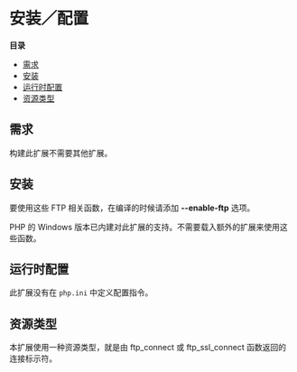 安装／配置
==========

**目录**

-   [需求](/ftp/setup.html#需求)
-   [安装](/ftp/setup.html#安装)
-   [运行时配置](/ftp/setup.html#运行时配置)
-   [资源类型](/ftp/setup.html#资源类型)

需求
----

构建此扩展不需要其他扩展。

安装
----

要使用这些 FTP 相关函数，在编译的时候请添加 **--enable-ftp** 选项。

PHP 的 Windows
版本已内建对此扩展的支持。不需要载入额外的扩展来使用这些函数。

运行时配置
----------

此扩展没有在 `php.ini` 中定义配置指令。

资源类型
--------

本扩展使用一种资源类型，就是由 <span
class="function">ftp\_connect</span> 或 <span
class="function">ftp\_ssl\_connect</span> 函数返回的连接标示符。
